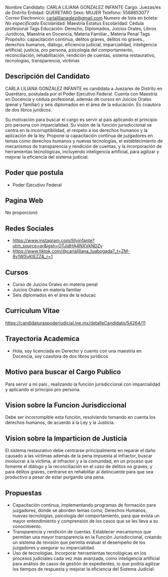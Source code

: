 Nombre Candidato: CARLA LILIANA GONZALEZ INFANTE
Cargo: Juezas/es de Distrito
Entidad: QUERETARO
Sexo: MUJER
Telefono: 5568853077
Correo Electronico: carlalilianaglez@gmail.com
Numero de lista en boleta: *No especificado*
Escolaridad: Maestría
Estatus Escolaridad: Cédula profesional
Tags Educación: Derecho, Diplomados, Juicios Orales, Libros Jurídicos, Maestría en Docencia, Materia Familiar., Materia Penal
Tags Propósito: capacitación continua, delitos graves, delitos no graves., derechos humanos, diálogo, eficiencia judicial, imparcialidad, inteligencia artificial, justicia, pro persona, psicología del comportamiento, reconciliación, rehabilitación, rendición de cuentas, sistema restaurativo, tecnologías, transparencia, víctimas


## Descripción del Candidato 

CARLA LILIANA GONZALEZ INFANTE es candidata a Jueza/es de Distrito en Querétaro, postulada por el Poder Ejecutivo Federal. Cuenta con Maestría en Docencia y cédula profesional, además de cursos en Juicios Orales (penal y familiar) y seis diplomados en el área de la educación. Es coautora de dos libros jurídicos.

Su motivación para buscar el cargo es servir al país aplicando el principio pro persona con imparcialidad. Su visión de la función jurisdiccional se centra en la incorruptibilidad, el respeto a los derechos humanos y la aplicación de la ley. Propone la capacitación continua de juzgadores en temas como derechos humanos y nuevas tecnologías, el establecimiento de mecanismos de transparencia y rendición de cuentas, y la incorporación de herramientas tecnológicas, incluyendo inteligencia artificial, para agilizar y mejorar la eficiencia del sistema judicial.


## Poder que postula

- Poder Ejecutivo Federal


## Pagina Web

No proporcionó


## Redes Sociales

- https://www.instagram.com/lillyinfante?utm_source=qr&igsh=OTJidHA4NXVkNDZy
- https://www.tiktok.com/@carlaliliana_tuabogada?_t=ZM-8v1WSyKIEZZ&_r=1


## Cursos

- Curso de Juicios Orales en materia penal
- Juicios Orales en materia familiar
- Seis diplomados en el área de la educac


## Curriculum Vitae

https://candidaturaspoderjudicial.ine.mx/detalleCandidato/54264/11


## Trayectoria Academica

- Hola, soy licenciada en Derecho y cuento con una maestría en Docencia, soy coautora de dos libros jurídicos


## Motivo para buscar el Cargo Publico

Para servir a mi país , realizando la función jurisdiccional con imparcialidad y aplicando el principio pro persona.


## Vision sobre la Funcion Jurisdiccional

Debe ser incorrompible esta función, resolviendo tomando en cuenta los derechos humanos, de acuerdo a la Ley y la Justicia.


## Vision sobre la Imparticion de Justicia

El sistema restaurativo debe centrarse principalmente en reparar el daño causado a las víctimas además de la pena impuesta al infractor, buscar involucrar a la víctima, al infractor y a la comunidad, en un proceso que fomente el diálogo y la reconciliación en el caso de delitos no graves; y para delitos graves, centrarse en rehabilitar al delincuente para que sea productivo a pesar de estar purgando una pena.


## Propuestas

- Capacitación continua, implementando programas de formación para juzgadores, donde se aborden temas como, Derechos Humanos, nuevas tecnologías, psicología del comportamiento, para que exista un mayor entendimiento y comprensión de los casos que se les lleva a su conocimiento.
- Transparencia y rendición de cuentas. Establecer mecanismos que permitan una mayor transparencia en la Función Jurisdiccional, creando un sistema de revisión que permita evaluar el desempeño de los juzgadores y asegurar su imparcialidad.
- Uso de tecnologías. Incorporar herramientas tecnológicas en los procesos judiciales cada vez más avanzada, como inteligencia artificial para análisis de casos de gestión de expedientes, lo que podría agilizar los tiempos de respuesta y mejorar la eficiencia del Sistema Judicial.


